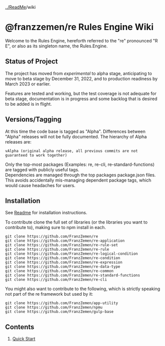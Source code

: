 [../ReadMe](../ReadMe.md)/wiki

# @franzzemen/re Rules Engine Wiki

Welcome to the Rules Engine, hereforth referred to the "re" pronounced "R E", or also as its singleton name, the 
Rules.Engine.

## Status of Project

The project has moved from _experimental_ to alpha stage, anticipating to move to beta stage by December 31, 2022, 
and to production readiness by March 2023 or earlier.

Features are tested and working, but the test coverage is not adequate for beta stage, documentation is in progress 
and some backlog that is desired to be added is in flight.

## Versions/Tagging

At this time the code base is tagged as "Alpha".  Differences between "Alpha" releases will not be fully documented. The
hierarchy of Alpha releases are:

    vAlpha (original alpha release, all previous commits are not guaranteed to work together)

Only the top-most packages (Examples: re, re-cli, re-standard-functions) are tagged with publicly useful tags.  
Dependencies are managed through the top packages package.json files.  This avoids accidentally mis-managing dependent
package tags, which would cause headaches for users.

## Installation

See [Readme](../ReadMe.md) for installation instructions.

To contribute clone the full set of libraries (or the libraries you want to contribute to), making sure to npm 
install in each.

    git clone https://github.com/FranzZemen/re 
    git clone https://github.com/FranzZemen/re-application
    git clone https://github.com/FranzZemen/re-rule-set
    git clone https://github.com/FranzZemen/re-rule
    git clone https://github.com/FranzZemen/re-logical-condition
    git clone https://github.com/FranzZemen/re-condition
    git clone https://github.com/FranzZemen/re-expression
    git clone https://github.com/FranzZemen/re-data-type
    git clone https://github.com/FranzZemen/re-common
    git clone https://github.com/FranzZemen/re-standard-functions
    git clone https://github.com/FranzZemen/re-cli

You might also want to contribute to the following, which is strictly speaking not part of the re framework but used 
by it:

    git clone https://github.com/FranzZemen/app-utility
    git clone https://github.com/FranzZemen/npmu
    git clone https://github.com/FranzZemen/gulp-base

## Contents

1. [Quick Start](./quick-start.md#quick-start)



